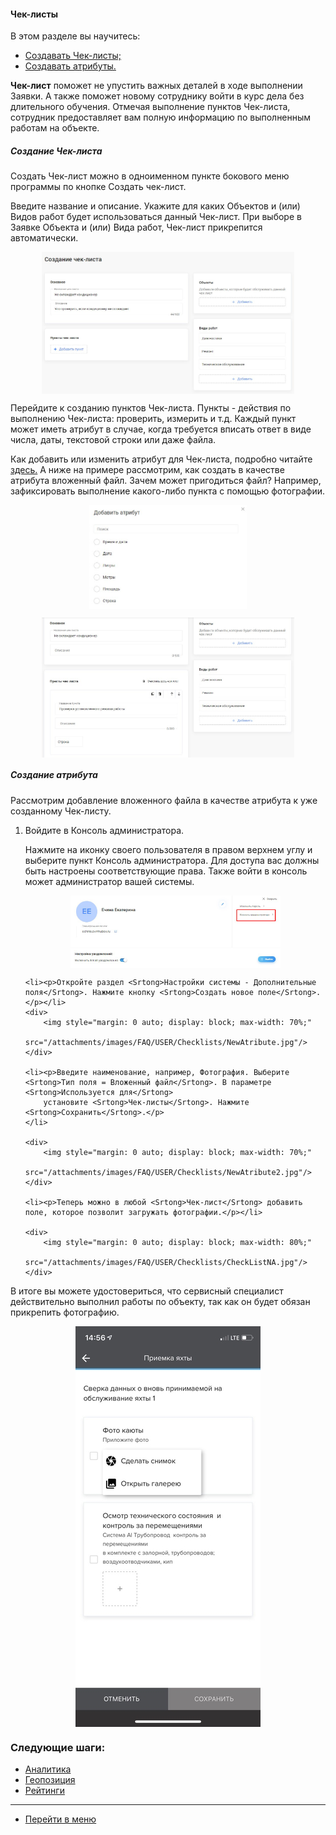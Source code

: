 <!-- ---
title: Чеклисты по выполненным работам.
layout: default
description: Как создавать и настраивать чеклисты в системе HubEx?
---
-->
<!-- Yandex.Metrika counter -->
<!--
<script type="text/javascript">
    (function (m, e, t, r, i, k, a) {
        m[i] = m[i] || function () {
            (m[i].a = m[i].a || []).push(arguments)
        };
        m[i].l = 1 * new Date();
        k = e.createElement(t), a = e.getElementsByTagName(t)[0], k.async = 1, k.src = r, a.parentNode.insertBefore(k, a)
    })
    (window, document, "script", "https://mc.yandex.ru/metrika/tag.js", "ym");
    ym('{{ site.yandex_metric }}', "init", {
        id: '{{ site.yandex_metric }}',
        clickmap: true,
        trackLinks: true,
        accurateTrackBounce: true,
        webvisor: true
    });
</script>
<noscript>
    <div><img src="https://mc.yandex.ru/watch/'{{ site.yandex_metric }}'" style="position:absolute; left:-9999px;"
              alt=""/></div>
</noscript>
<!-- /Yandex.Metrika counter -->


#### Чек-листы
В этом разделе вы научитесь:
<html>
<meta charset="utf-8">
<title>Быстрый переход внутри документа</title>
<ul>
    <li><a href="#checklist">Создавать Чек-листы;</a></li>
    <li><a href="#atribute">Создавать атрибуты.</a></li>

</ul>
</html>

<p><strong>Чек-лист</strong> поможет не упустить важных деталей в ходе выполнении <srtong>Заявки</srtong>. А также поможет новому сотруднику войти в курс
    дела без длительного обучения. Отмечая выполнение пунктов <srtong>Чек-листа</srtong>, сотрудник предоставляет вам полную информацию
    по выполненным работам на объекте.</p>

<h5 id="checklist">Создание Чек-листа</h5>
<p>Создать <Srtong>Чек-лист</Srtong> можно в одноименном пункте бокового меню программы по кнопке <Srtong>Создать чек-лист</Srtong>.</p>
<p>Введите название и описание. Укажите для каких <Srtong>Объектов</Srtong> и (или) <Srtong>Видов работ</Srtong> будет использоваться данный <Srtong>Чек-лист</Srtong>. При
    выборе в <Srtong>Заявке</Srtong> <Srtong>Объекта</Srtong> и (или) <Srtong>Вида работ</Srtong>, <Srtong>Чек-лист</Srtong> прикрепится автоматически.</p>

<div>
    <img style="margin: 0 auto; display: block; max-width: 80%;"
         src="/attachments/images/FAQ/USER/Checklists/CheckList.jpg"/>
</div>

<p> Перейдите к созданию пунктов <Srtong>Чек-листа</Srtong>. Пункты - действия по выполнению <Srtong>Чек-листа</Srtong>: проверить, измерить и т.д. Каждый
    пункт
    может иметь атрибут в случае, когда требуется вписать ответ в виде числа, даты, текстовой строки или даже файла.</p>

   <p> Как добавить или изменить атрибут для <Srtong>Чек-листа</Srtong>, подробно читайте <a href="https://wiki.hubex.ru/docs/FAQ/RU/admin/TicketAttribute.html"> здесь.</a> А ниже на примере
    рассмотрим, как создать в качестве атрибута вложенный файл. Зачем может пригодиться файл? Например, зафиксировать
    выполнение какого-либо пункта с помощью фотографии.</p>

<div>
    <img style="margin: 0 auto; display: block; max-width: 50%;"
         src="/attachments/images/FAQ/USER/Checklists/Atribute.jpg"/>
</div>

<p>
<div>
    <img style="margin: 0 auto; display: block; max-width: 80%;"
         src="/attachments/images/FAQ/USER/Checklists/CheckListPoint.jpg"/>
</div> </p>

<h5 id="atribute">Создание атрибута</h5>
<p>Рассмотрим добавление вложенного файла в качестве атрибута к уже созданному <Srtong>Чек-листу</Srtong>.</p>

<ol type="1">
    <li>Войдите в Консоль администратора.</li>
    <p>Нажмите на иконку своего пользователя в правом верхнем углу и выберите пункт <Srtong>Консоль администратора</Srtong>. Для доступа
        вас должны быть настроены соответствующие права. Также войти в консоль может администратор вашей системы.</p>
    <div>
        <img style="margin: 0 auto; display: block; max-width: 70%;"
             src="/attachments/images/FAQ/USER/Checklists/AdmConsole.jpg"/>
    </div>

    <li><p>Откройте раздел <Srtong>Настройки системы - Дополнительные поля</Srtong>. Нажмите кнопку <Srtong>Создать новое поле</Srtong>.</p></li>
    <div>
        <img style="margin: 0 auto; display: block; max-width: 70%;"
             src="/attachments/images/FAQ/USER/Checklists/NewAtribute.jpg"/>
    </div>

    <li><p>Введите наименование, например, Фотография. Выберите <Srtong>Тип поля = Вложенный файл</Srtong>. В параметре <Srtong>Используется для</Srtong>
        установите <Srtong>Чек-листы</Srtong>. Нажмите <Srtong>Сохранить</Srtong>.</p>
    </li>

    <div>
        <img style="margin: 0 auto; display: block; max-width: 70%;"
             src="/attachments/images/FAQ/USER/Checklists/NewAtribute2.jpg"/>
    </div>

    <li><p>Теперь можно в любой <Srtong>Чек-лист</Srtong> добавить поле, которое позволит загружать фотографии.</p></li>
    
    <div>
        <img style="margin: 0 auto; display: block; max-width: 80%;"
             src="/attachments/images/FAQ/USER/Checklists/CheckListNA.jpg"/>
    </div>

</ol>

<p>В итоге вы можете удостовериться, что сервисный специалист действительно выполнил работы по объекту, так как он будет
    обязан прикрепить фотографию.</p>
<div>
    <img style="margin: 0 auto; display: block; max-width: 100%;"
         src="/attachments/images/FAQ/USER/Checklists/check3.jpg"/>
</div>


### Следующие шаги:
- [Аналитика](./Analytics.md)
- [Геопозиция](./GeoPosition.md)
- [Рейтинги](./Ratings.md)


___
- [Перейти в меню](http://wiki.hubex.ru)
